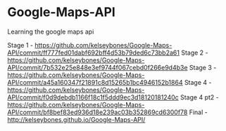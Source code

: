# Google-Maps-API
Learning the google maps api

Stage 1 - https://github.com/kelseybones/Google-Maps-API/commit/ff777fed01dabf692bff4d53b79ded6c73bb2a61
Stage 2 - https://github.com/kelseybones/Google-Maps-API/commit/7b532e25e848e3ef9744f067cebd0f266e9d4b3e
Stage 3 - https://github.com/kelseybones/Google-Maps-API/commit/a45a160347f21891c8d15265b1bc4946152b1864
Stage 4 - https://github.com/kelseybones/Google-Maps-API/commit/f0d9debdb1166f18c1f5ddd9ec3d18120181240c
Stage 4 pt2 - https://github.com/kelseybones/Google-Maps-API/commit/bf8bef83ed936d18e239ac03b352869cd6300f78
Final - http://kelseybones.github.io/Google-Maps-API/
